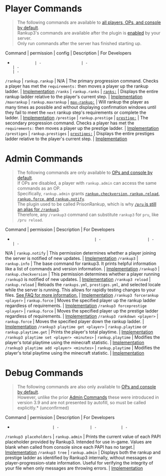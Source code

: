 <html>
  <head>
    <meta name="description" content="Reference for all commands provided by Rankup3.">
    <meta name="keywords" content="Rankup, Minecraft, Plugin, Spigot, Prestige, Commands">
  </head>
</html>

# Player Commands
> The following commands are available to [all players, OPs, and console by default](./GitHub/Rankup3/plugin/Player.html).  
> Rankup3's commands are available after the plugin is [enabled](./GitHub/Rankup3/Java/EnableRankupPlugin.html) by your server.  
> Only run commands after the server has finished starting up.  

Command         | permission         | config                                                  | Description                                                      | For Developers
-               | -                  | -                                                       | -                                                                | -
`/rankup`       | `rankup.rankup`    | N/A                                                     | <!-- Roll Credits -->The primary progression command. Checks a player has met the `requirements:` then moves a player up the rankup ladder. | [Implementation](./GitHub/Rankup3/Java/commands/RankupCommand.html)
`/ranks`        | `rankup.ranks`     | [`ranks:`](./GitHub/Rankup3/config/Ranks.html)          | Displays the entire rankup ladder relative to the player's current step. | [Implementation](./GitHub/Rankup3/Java/commands/RanksCommand.html)
`/maxrankup`    | `rankup.maxrankup` | [`max-rankup:`](./GitHub/Rankup3/config/MaxRankup.html) | Will rankup the player as many times as possible and without displaying confirmation windows until they fail to meet the `next` rankup step's requirements or complete the ladder. | [Implementation](./GitHub/Rankup3/Java/commands/MaxRankupCommand.html)
`/prestige`     | `rankup.prestige`  | [`prestige:`](./GitHub/Rankup3/config/Prestige.html)    | The secondary progression command. Checks a player has met the `requirements:` then moves a player up the prestige ladder. | [Implementation](./GitHub/Rankup3/Java/commands/PrestigeCommand.html)
`/prestiges`    | `rankup.prestiges` | [`prestiges:`](./GitHub/Rankup3/config/Prestiges.html)  | Displays the entire prestiges ladder relative to the player's current step. | [Implementation](./GitHub/Rankup3/Java/commands/PrestigesCommand.html)

# Admin Commands

> The following commands are only available to [OPs and console by default](./GitHub/Rankup3/plugin/Admin.html).  
> If OPs are disabled, a player with `rankup.admin` can access the same commands as an OP.  
> Specifically, `rankup.admin` grants [`rankup.checkversion`, `rankup.reload`, `rankup.force`, and `rankup.notify`](./GitHub/Rankup3/plugin/Admin.html).  
> The plugin used to be called PrisonRankup, which is why [`/pru` is still an alias for `/rankup3`](./GitHub/Rankup3/plugin/PRU.html).  
> Therefore, any `/rankup3` command can substitute `rankup3` for `pru`, like `/pru reload`.  

Command                                    | permission            | Description | For Developers
-                                          | -                     | -           | -
N/A                                        | `rankup.notify`       | This permission determines whether a player joining the server is notified of new updates. | [Implementation](https://github.com/okx-code/Rankup3/blob/master/src/main/java/sh/okx/rankup/RankupPlugin.java#L175)
`/rankup3`                                 | `rankup.info`         | The base command for rankup3. It prints helpful information like a list of commands and version information. | [Implementation](./GitHub/Rankup3/Java/commands/InfoCommand.html)
`/rankup3`                                 | `rankup.checkversion` | This permission determines whether a player running `/rankup3` is notified of new updates. | [Implementation](./GitHub/Rankup3/Java/commands/InfoCommand/checkversion.html)
`/rankup3 reload`                          | `rankup.reload`       | Reloads the `rankups.yml`, `prestiges.yml`, and selected locale while the server is running. This allows for rapidly testing changes to your files. [See FAQ for more information.](./FAQ.html#when-executing-rankup3-reload-what-actually-gets-reloaded) | [Implementation](./GitHub/Rankup3/Java/commands/InfoCommand/reload.html)
`/rankup3 forcerankup <player>`            | `rankup.force`        | Moves the specified player up the rankup ladder regardless of requirements. | [Implementation](./GitHub/Rankup3/Java/commands/InfoCommand/forcerankup.html)
`/rankup3 forceprestige <player>`          | `rankup.force`        | Moves the specified player up the prestige ladder regardless of requirements. | [Implementation](./GitHub/Rankup3/Java/commands/InfoCommand/forceprestige.html)
`/rankup3 rankdown <player>`               | `rankup.force`        | Moves the specified player down the rankup ladder. | [Implementation](./GitHub/Rankup3/Java/commands/InfoCommand/rankdown.html)
`/rankup3 playtime get <player>`           | `rankup.playtime` or `rankup.playtime.get` | Prints the player's total playtime. | [Implementation](./GitHub/Rankup3/Java/commands/InfoCommand/playtime-get.html)
`/rankup3 playtime set <player> <minutes>` | `rankup.playtime`     | Modifies the player's total playtime using the minecraft statistic. | [Implementation](./GitHub/Rankup3/Java/commands/InfoCommand/playtime-set.html)
`/rankup3 playtime add <player> <minutes>` | `rankup.playtime`     | Modifies the player's total playtime using the minecraft statistic. | [Implementation](./GitHub/Rankup3/Java/commands/InfoCommand/playtime-add.html)

# Debug Commands
> The following commands are also only available to [OPs and console by default](./GitHub/Rankup3/plugin/Admin.html).  
> However, unlike the prior [Admin Commands](#admin-commands) these were introduced in version 3.9 and are not presented by autofill, so must be called explicitly.* (unconfirmed)  

Command                 | permission     | Description | For Developers
-                       | -              | -           | -
`/rankup3 placeholders` | `rankup.admin` | Prints the current value of each PAPI placeholder provided by Rankup3. Intended for use in-game. Values are blank when called from console since each PAPI has no target.| [Implementation](./GitHub/Rankup3/Java/commands/InfoCommand/placeholders.html)
`/rankup3 tree`         | `rankup.admin` | Displays both the rankup and prestige ladder as identified by Rankup3 internally, without messages or player-progression-state information. Useful for verifying the integrity of your file when only messages are throwing errors. | [Implementation](./GitHub/Rankup3/Java/commands/InfoCommand/tree.html)
